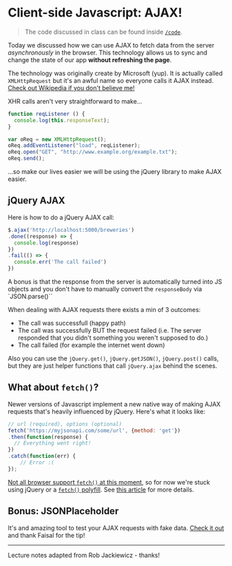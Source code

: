 # Client-side Javascript: AJAX!

> The code discussed in class can be found inside [`/code`](code).

Today we discussed how we can use AJAX to fetch data from the server _asynchronously_ in the browser. This technology allows us to sync and change the state of our app **without refreshing the page**.

The technology was originally create by Microsoft (yup). It is actually called `XMLHttpRequest` but it's an awful name so everyone calls it AJAX instead. [Check out Wikipedia if you don't believe me!](https://en.wikipedia.org/wiki/Ajax_(programming))

XHR calls aren't very straightforward to make...
```js
function reqListener () {
  console.log(this.responseText);
}

var oReq = new XMLHttpRequest();
oReq.addEventListener("load", reqListener);
oReq.open("GET", "http://www.example.org/example.txt");
oReq.send();
```

...so make our lives easier we will be using the jQuery library to make AJAX easier.

## jQuery AJAX

Here is how to do a jQuery AJAX call:
```js
$.ajax('http://localhost:5000/breweries')
.done((response) => {
  console.log(response)
})
.fail(() => {
  console.err('The call failed')
})
```

A bonus is that the response from the server is automatically turned into JS objects and you don't have to manually convert the `responseBody` via `JSON.parse()``

When dealing with AJAX requests there exists a min of 3 outcomes:

* The call was successfull (happy path)
* The call was successfully BUT the request failed (i.e. The server responded that you didn't something you weren't supposed to do.)
* The call failed (for example the internet went down)

Also you can use the `jQuery.get()`, `jQuery.getJSON()`, `jQuery.post()` calls, but they are just helper functions that call `jQuery.ajax` behind the scenes.

## What about `fetch()`?

Newer versions of Javascript implement a new native way of making AJAX requests that's heavily influenced by jQuery. Here's what it looks like:

```js
// url (required), options (optional)
fetch('https://myjsonapi.com/some/url', {method: 'get'})
.then(function(response) {
  // Everything went right!
})
.catch(function(err) {
	// Error :(
});
```

[Not all browser support `fetch()` at this moment](http://caniuse.com/#search=fetch), so for now we're stuck using jQuery or a [`fetch()` polyfill](https://github.com/github/fetch). See [this article](https://davidwalsh.name/fetch) for more details.

## Bonus: JSONPlaceholder

It's and amazing tool to test your AJAX requests with fake data. [Check it out](http://jsonplaceholder.typicode.com) and thank Faisal for the tip!

---
Lecture notes adapted from Rob Jackiewicz - thanks!
